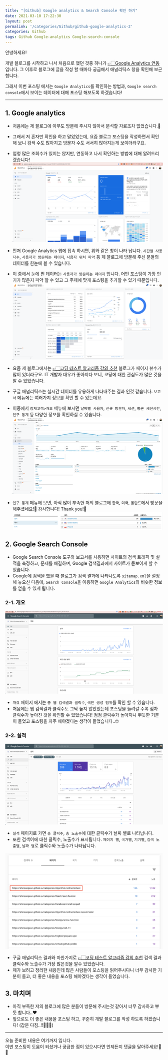 ```yaml
---
title: "[Github] Google analytics & Search Console 확인 하기"
date: 2021-03-10 17:22:30
layout: post
permalink: '/categories/Github/github-google-analytics-2'
categories: Github
tags: Github Google-analytics Google-search-console
---
```


안녕하세요!

개발 블로그를 시작하고 나서 처음으로 했던 것중 하나가 [👉🏻Google Analytics 연동](https://shinsangeun.github.io/categories/Github/github-google-analytics) 입니다.
그 이후로 블로그에 글을 작성 할 때마다 궁금해서 애널리틱스 창을 확인해 보곤 합니다.

그래서 이번 포스팅 에서는 `Google Analytics`를 확인하는 방법과, `Google search console`에서 보이는 데이터에 대해 포스팅 해보도록 하겠습니다!

-----
## 1. Google analytics
- 처음에는 제 블로그에 아무도 방문해 주시지 않아서 분석할 자료조차 없었습니다.🥲
- 그래서 저 혼자만 확인을 하고 말았었는데, 요즘 블로그 포스팅을 작성하면서 확인해 보니 검색 수도 많아지고 방문자 수도 서서히 많아지는게 보이더라구요.
- 엄청 많은 조회수가 있지는 않지만, 연동하고 나서 확인하는 방법에 대해 알려드리겠습니다!
![analytics-data](/assets/images/google/google-analytics-data.png)

- 먼저 Google Analytics 웹에 접속 하시면, 위와 같은 창이 나타 납니다. `시간별 사용자수`, `사용자가 방문하는 페이지`, `사용자 위치 파악` 등 제 블로그에 방문해 주신 분들의 데이터를 한눈에 볼 수 있습니다.

- 이 중에서 눈에 띈 데이터는 `사용자가 방문하는 페이지` 입니다. 어떤 포스팅이 가장 인기가 많은지 파악 할 수 있고 그 주제에 맞게 포스팅을 추가할 수 있기 때문입니다.
![analytics-data2](/assets/images/google/google-analytics-data2.png)
- 요즘 제 블로그에서는 [👉🏻코딩 테스트 알고리즘 강의 추천](https://shinsangeun.github.io/categories/Algorithm/online-lecture) 블로그가 페이지 뷰수가 많이 있더라구요. IT 개발자 대우가 좋아지다 보니, 코딩에 대한 관심도가 많은 것을 알 수 있었습니다.

- 구글 애널리틱스는 실시간 데이터를 유용하게 나타내주는 결과 인것 같습니다. `보고서` 메뉴에는 여러가지 정보를 확인 할 수 있는데요.
- 이중에서 `잠재고객>개요` 메뉴에 보시면 `날짜별 사용자`, `신규 방문자`, `세션`, `평균 세션시간`, `인구 통계` 등 다양한 정보를 확인하실 수 있습니다.
![analytics-data3](/assets/images/google/google-analytics-data3.png)

- `인구 통계` 메뉴에 보면, 아직 많이 부족한 저의 블로그에 `한국`, `미국`, `폴란드`에서 방문을 해주셨네요!🧸 감사합니다! Thank you!🎉
![analytics-data4](/assets/images/google/google-analytics-data4.png)
 
 
## 2. Google Search Console
- Google Search Console 도구와 보고서를 사용하면 사이트의 검색 트래픽 및 실적을 측정하고, 문제를 해결하며, Google 검색결과에서 사이트가 돋보이게 할 수 있습니다.
- Google에 검색을 했을 때 블로그가 검색 결과에 나타나도록 `sitemap.xml`을 설정해 놓으신 다음에, `Search Console`을 이용하면 `Google Analytics`와 비슷한 정보를 얻을 수 있게 됩니다.

### 2-1. 개요
![google-search-console](/assets/images/google/google-search-console.png)
- `개요` 페이지 에서는 `총 웹 검색결과 클릭수`, `색인 생성 범위`를 확인 할 수 있습니다.
- 처음에는 웹 검색결과 클릭수도 그닥 높지 않았었는데 포스팅을 늘려갈 수록 점차 클릭수가 높아진 것을 확인할 수 있었습니다! 점점 클릭수가 높아지니 뿌듯한 기분이 들었고 포스팅을 자주 해야겠다는 생각이 들었습니다..🤓

### 2-2. 실적
![google-search-console2](/assets/images/google/google-search-console2.png)
- `실적` 페이지로 가면 `총 클릭수`, `총 노출수`에 대한 클릭수가 날짜 별로 나타납니다.
- 또한 검색어에 대한 클릭수, 노출수가 표시됩니다. `페이지 별`, `국가별`, `기기별`, `검색 노출별`, `날짜 별`로 클릭수와 노출수가 나타납니다.

![google-search-console3](/assets/images/google/google-search-console3.png)
- 구글 애널리틱스 결과와 마찬가지로  [👉🏻코딩 테스트 알고리즘 강의 추천](https://shinsangeun.github.io/categories/Algorithm/online-lecture) 검색 결과 클릭수와 노출수가 가장 많은것을 알수 있었습니다.
- 제가 보려고 정리한 내용인데 많은 사람들이 포스팅을 읽어주시다니 너무 감사한 기분이 들고, 더 좋은 내용을 포스팅 해야겠다는 생각이 들었습니다.


## 3. 마치며
- 아직 부족한 저의 블로그에 많은 분들이 방문해 주시는것 같아서 너무 감사하고 뿌듯 합니다..❤️
- 앞으로도 더 좋은 내용을 포스팅 하고, 꾸준히 개발 블로그를 작성 하도록 하겠습니다! (갑분 다짐..!!🙆🏻‍♀️)

-----

오늘 준비한 내용은 여기까지 입니다.  
이번 포스팅이 도움이 되셨거나 궁금한 점이 있으시다면 언제든지 댓글을 달아주세요!🤖✨